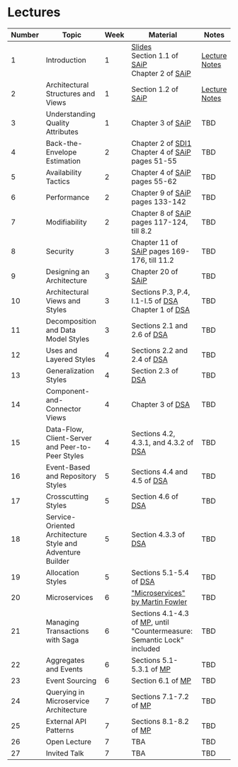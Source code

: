 # Lectures

| Number | Topic | Week | Material | Notes |
| ------ | ----- | ---- | -------- | ----- |
| 1 | Introduction | 1 | [Slides](https://drive.google.com/file/d/1IXAS0VsiVWfSaAUyfzLvEy0ENSdIzle1/view?usp=drive_link) <br> Section 1.1 of [SAiP](https://drive.google.com/file/d/1d-dC03FWPuhMSR0YGsQ0IFAYFE9DTQPk/view?usp=drive_link) <br> Chapter 2 of [SAiP](https://drive.google.com/file/d/1d-dC03FWPuhMSR0YGsQ0IFAYFE9DTQPk/view?usp=drive_link)  | [Lecture Notes](1_notes.md) |
| 2 | Architectural Structures and Views | 1 | Section 1.2 of [SAiP](https://drive.google.com/file/d/1d-dC03FWPuhMSR0YGsQ0IFAYFE9DTQPk/view?usp=drive_link) | [Lecture Notes](2_notes.md) |
| 3 | Understanding Quality Attributes | 1 | Chapter 3 of [SAiP](https://drive.google.com/file/d/1d-dC03FWPuhMSR0YGsQ0IFAYFE9DTQPk/view?usp=drive_link)| TBD|
| 4 | Back-the-Envelope Estimation| 2 | Chapter 2 of [SDI1](https://drive.google.com/file/d/1vQ4NP1zXIjR7OsQ2arEK-qbDIvu3PxRB/view?usp=drive_link) <br> Chapter 4 of [SAiP](https://drive.google.com/file/d/1d-dC03FWPuhMSR0YGsQ0IFAYFE9DTQPk/view?usp=drive_link) pages 51-55  | TBD|
| 5 | Availability Tactics| 2 | Chapter 4 of [SAiP](https://drive.google.com/file/d/1d-dC03FWPuhMSR0YGsQ0IFAYFE9DTQPk/view?usp=drive_link) pages 55-62 | TBD|
| 6 | Performance| 2 | Chapter 9 of [SAiP](https://drive.google.com/file/d/1d-dC03FWPuhMSR0YGsQ0IFAYFE9DTQPk/view?usp=drive_link) pages 133-142 | TBD|
| 7 | Modifiability| 2 | Chapter 8 of [SAiP](https://drive.google.com/file/d/1d-dC03FWPuhMSR0YGsQ0IFAYFE9DTQPk/view?usp=drive_link) pages 117-124, till 8.2 | TBD|
| 8 | Security| 3 | Chapter 11 of [SAiP](https://drive.google.com/file/d/1d-dC03FWPuhMSR0YGsQ0IFAYFE9DTQPk/view?usp=drive_link) pages 169-176, till 11.2 | TBD|
| 9 | Designing an Architecture| 3 | Chapter 20 of [SAiP](https://drive.google.com/file/d/1d-dC03FWPuhMSR0YGsQ0IFAYFE9DTQPk/view?usp=drive_link)  | TBD|
| 10| Architectural Views and Styles| 3 | Sections P.3, P.4, I.1-I.5 of [DSA](https://drive.google.com/file/d/1PJbhqzG4tfNo1CbWY44EIrI2jTTtbemO/view?usp=drive_link) <br> Chapter 1 of [DSA](https://drive.google.com/file/d/1PJbhqzG4tfNo1CbWY44EIrI2jTTtbemO/view?usp=drive_link) | TBD|
| 11| Decomposition and Data Model Styles| 3 | Sections 2.1 and 2.6 of [DSA](https://drive.google.com/file/d/1PJbhqzG4tfNo1CbWY44EIrI2jTTtbemO/view?usp=drive_link) | TBD|
| 12| Uses and Layered Styles| 4 | Sections 2.2 and 2.4 of [DSA](https://drive.google.com/file/d/1PJbhqzG4tfNo1CbWY44EIrI2jTTtbemO/view?usp=drive_link) | TBD|
| 13| Generalization Styles  | 4 | Section 2.3 of [DSA](https://drive.google.com/file/d/1PJbhqzG4tfNo1CbWY44EIrI2jTTtbemO/view?usp=drive_link)| TBD|
| 14| Component-and-Connector Views | 4 | Chapter 3 of [DSA](https://drive.google.com/file/d/1PJbhqzG4tfNo1CbWY44EIrI2jTTtbemO/view?usp=drive_link)| TBD|
| 15| Data-Flow, Client-Server and Peer-to-Peer Styles| 4 | Sections 4.2, 4.3.1, and 4.3.2 of [DSA](https://drive.google.com/file/d/1PJbhqzG4tfNo1CbWY44EIrI2jTTtbemO/view?usp=drive_link) | TBD|
| 16| Event-Based and Repository Styles| 5 | Sections 4.4 and 4.5 of [DSA](https://drive.google.com/file/d/1PJbhqzG4tfNo1CbWY44EIrI2jTTtbemO/view?usp=drive_link) | TBD|
| 17| Crosscutting Styles | 5 | Section 4.6 of [DSA](https://drive.google.com/file/d/1PJbhqzG4tfNo1CbWY44EIrI2jTTtbemO/view?usp=drive_link)| TBD|
| 18| Service-Oriented Architecture Style and Adventure Builder | 5 | Section 4.3.3 of [DSA](https://drive.google.com/file/d/1PJbhqzG4tfNo1CbWY44EIrI2jTTtbemO/view?usp=drive_link) | TBD|
| 19| Allocation Styles | 5 | Sections 5.1-5.4 of [DSA](https://drive.google.com/file/d/1PJbhqzG4tfNo1CbWY44EIrI2jTTtbemO/view?usp=drive_link)| TBD|
| 20| Microservices| 6 | ["Microservices" by Martin Fowler](https://martinfowler.com/articles/microservices.html) | TBD|
| 21| Managing Transactions with Saga  | 6 | Sections 4.1-4.3 of [MP](https://drive.google.com/file/d/1K4marSY_pO-HIYJCj9XUOKQ7L1ylB8im/view?usp=drive_link), until "Countermeasure: Semantic Lock" included | TBD|
| 22| Aggregates and Events  | 6 | Sections 5.1-5.3.1 of [MP](https://drive.google.com/file/d/1K4marSY_pO-HIYJCj9XUOKQ7L1ylB8im/view?usp=drive_link)| TBD|
| 23| Event Sourcing  | 6 | Section 6.1 of [MP](https://drive.google.com/file/d/1K4marSY_pO-HIYJCj9XUOKQ7L1ylB8im/view?usp=drive_link)| TBD|
| 24| Querying in Microservice Architecture | 7 | Sections 7.1-7.2 of [MP](https://drive.google.com/file/d/1K4marSY_pO-HIYJCj9XUOKQ7L1ylB8im/view?usp=drive_link)| TBD|
| 25| External API Patterns  | 7 | Sections 8.1-8.2 of [MP](https://drive.google.com/file/d/1K4marSY_pO-HIYJCj9XUOKQ7L1ylB8im/view?usp=drive_link)| TBD|
| 26| Open Lecture | 7 | TBA | TBD|
| 27| Invited Talk | 7 | TBA | TBD|
